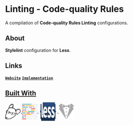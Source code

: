 # Linting - Code-quality Rules

A compilation of **Code-quality Rules Linting** configurations.

## About

**Stylelint** configuration for **Less**.

## Links

**[`Website`](https://alexbleggi.netlify.app/docs/projects/linting-code-quality-rules/stylelint/less)** **[`Implementation`](https://alexbleggi.netlify.app/docs/projects/linting-code-quality-rules/stylelint/less/implementation)**

## [Built With](https://alexbleggi.netlify.app/docs/projects/linting-code-quality-rules/stylelint/less/#built-with)

<div style="display: inline_block">
  <a href="https://editorconfig.org/" target="_blank">
    <img align="center" alt="EditorConfig" height="50" width="50" src="https://github.com/alexbjr369/alexbjr369/blob/main/icons/editorconfig.png">
  </a>
  <a href="https://prettier.io/" target="_blank">
    <img align="center" alt="Prettier" height="50" width="50" src="https://github.com/alexbjr369/alexbjr369/blob/main/icons/prettier.svg">
  </a>
  <a href="https://lesscss.org/" target="_blank">
    <img align="center" alt="Less" height="60" width="60" src="https://github.com/alexbjr369/alexbjr369/blob/main/icons/less.svg">
  </a>
  <a href="https://stylelint.io/" target="_blank">
    <img align="center" alt="Stylelint" height="50" width="50" src="https://github.com/alexbjr369/alexbjr369/blob/main/icons/stylelint-gray.svg">
  </a>
</div>
